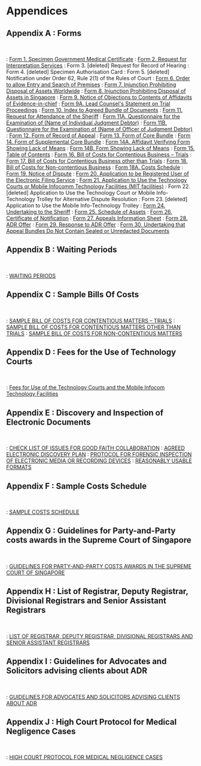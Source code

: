 # Appendices

## Appendix A : Forms
&nbsp;

: <a href="/opendoc-supreme-court-practice-directions/downloads/Appendix_A/Form_01.pdf" download>Form 1. Specimen Government Medical Certificate</a>
: <a href="/opendoc-supreme-court-practice-directions/downloads/Appendix_A/Form_01.pdf" download>Form 2. Request for Interpretation Services</a>
: Form 3. [deleted] Request for Record of Hearing
: Form 4. [deleted] Specimen Authorisation Card
: Form 5. [deleted] Notification under Order 62, Rule 2(1) of the Rules of Court
: <a href="/opendoc-supreme-court-practice-directions/downloads/Appendix_A/Form_06.pdf" download>Form 6. Order to allow Entry and Search of Premises</a>
: <a href="/opendoc-supreme-court-practice-directions/downloads/Appendix_A/Form_07.pdf" download>Form 7. Injunction Prohibiting Disposal of Assets Worldwide</a>
: <a href="/opendoc-supreme-court-practice-directions/downloads/Appendix_A/Form_08.pdf" download>Form 8. Injunction Prohibiting Disposal of Assets in Singapore</a>
: <a href="/opendoc-supreme-court-practice-directions/downloads/Appendix_A/Form_09.pdf" download>Form 9. Notice of Objections to Contents of Affidavits of Evidence-in-chief</a>
: <a href="/opendoc-supreme-court-practice-directions/downloads/Appendix_A/Form_09a.pdf" download>Form 9A. Lead Counsel's Statement on Trial Proceedings</a>
: <a href="/opendoc-supreme-court-practice-directions/downloads/Appendix_A/Form_10.pdf" download>Form 10. Index to Agreed Bundle of Documents</a>
: <a href="/opendoc-supreme-court-practice-directions/downloads/Appendix_A/Form_11.pdf" download>Form 11. Request for Attendance of the Sheriff</a>
: <a href="/opendoc-supreme-court-practice-directions/downloads/Appendix_A/Form_11a.pdf" download>Form 11A. Questionnaire for the Examination of (Name of Individual Judgment Debtor)</a>
: <a href="/opendoc-supreme-court-practice-directions/downloads/Appendix_A/Form_11b.pdf" download>Form 11B. Questionnaire for the Examination of (Name of Officer of Judgment Debtor)</a>
: <a href="/opendoc-supreme-court-practice-directions/downloads/Appendix_A/Form_12.pdf" download>Form 12. Form of Record of Appeal</a>
: <a href="/opendoc-supreme-court-practice-directions/downloads/Appendix_A/Form_13.pdf" download>Form 13. Form of Core Bundle</a>
: <a href="/opendoc-supreme-court-practice-directions/downloads/Appendix_A/Form_14.pdf" download>Form 14. Form of Supplemental Core Bundle</a>
: <a href="/opendoc-supreme-court-practice-directions/downloads/Appendix_A/Form_14a.pdf" download>Form 14A. Affidavit Verifying Form Showing Lack of Means</a>
: <a href="/opendoc-supreme-court-practice-directions/downloads/Appendix_A/Form_14b.pdf" download>Form 14B. Form Showing Lack of Means</a>
: <a href="/opendoc-supreme-court-practice-directions/downloads/Appendix_A/Form_15.pdf" download>Form 15. Table of Contents</a>
: <a href="/opendoc-supreme-court-practice-directions/downloads/Appendix_A/Form_16.pdf" download>Form 16. Bill of Costs for Contentious Business – Trials</a>
: <a href="/opendoc-supreme-court-practice-directions/downloads/Appendix_A/Form_17.pdf" download>Form 17. Bill of Costs for Contentious Business other than Trials</a>
: <a href="/opendoc-supreme-court-practice-directions/downloads/Appendix_A/Form_18.pdf" download>Form 18. Bill of Costs for Non-contentious Business</a>
: <a href="/opendoc-supreme-court-practice-directions/downloads/Appendix_A/Form_18a.pdf" download>Form 18A. Costs Schedule</a>
: <a href="/opendoc-supreme-court-practice-directions/downloads/Appendix_A/Form_19.pdf" download>Form 19. Notice of Dispute</a>
: <a href="/opendoc-supreme-court-practice-directions/downloads/Appendix_A/Form_20.pdf" download>Form 20. Application to be Registered User of the Electronic Filing Service</a>
: <a href="/opendoc-supreme-court-practice-directions/downloads/Appendix_A/Form_21.pdf" download>Form 21. Application to Use the Technology Courts or Mobile Infocomm Technology Facilities (MIT facilities)</a>
: Form 22. [deleted] Application to Use the Technology Court or Mobile Info-Technology Trolley for Alternative Dispute Resolution
: Form 23. [deleted] Application to Use the Mobile Info-Technology Trolley
: <a href="/opendoc-supreme-court-practice-directions/downloads/Appendix_A/Form_24.pdf" download>Form 24. Undertaking to the Sheriff</a>
: <a href="/opendoc-supreme-court-practice-directions/downloads/Appendix_A/Form_25.pdf" download>Form 25. Schedule of Assets</a>
: <a href="/opendoc-supreme-court-practice-directions/downloads/Appendix_A/Form_26.pdf" download>Form 26. Certificate of Notification</a>
: <a href="/opendoc-supreme-court-practice-directions/downloads/Appendix_A/Form_27.pdf" download>Form 27. Appeals Information Sheet</a>
: <a href="/opendoc-supreme-court-practice-directions/downloads/Appendix_A/Form_28.pdf" download>Form 28. ADR Offer</a>
: <a href="/opendoc-supreme-court-practice-directions/downloads/Appendix_A/Form_29.pdf" download>Form 29. Response to ADR Offer</a>
: <a href="/opendoc-supreme-court-practice-directions/downloads/Appendix_A/Form_30.pdf" download>Form 30. Undertaking that Appeal Bundles Do Not Contain Sealed or Unredacted Documents</a>

## Appendix B : Waiting Periods
&nbsp;

: <a href="/opendoc-supreme-court-practice-directions/downloads/Appendix_B/Appendix_B.pdf" download>WAITING PERIODS</a>

## Appendix C : Sample Bills Of Costs 
&nbsp;

: <a href="/opendoc-supreme-court-practice-directions/downloads/Appendix_C/Appendix_C1.pdf" download>SAMPLE BILL OF COSTS FOR CONTENTIOUS MATTERS – TRIALS</a>
: <a href="/opendoc-supreme-court-practice-directions/downloads/Appendix_C/Appendix_C2.pdf" download>SAMPLE BILL OF COSTS FOR CONTENTIOUS MATTERS OTHER THAN TRIALS</a>
: <a href="/opendoc-supreme-court-practice-directions/downloads/Appendix_C/Appendix_C3.pdf" download>SAMPLE BILL OF COSTS FOR NON-CONTENTIOUS MATTERS</a>

## Appendix D : Fees for the Use of Technology Courts
&nbsp;

: <a href="/opendoc-supreme-court-practice-directions/downloads/Appendix_D/Appendix_D.pdf" download>Fees for Use of the Technology Courts and the Mobile Infocom Technology Facilities</a>

## Appendix E : Discovery and Inspection of Electronic Documents
&nbsp;

: <a href="/opendoc-supreme-court-practice-directions/downloads/Appendix_E/Appendix_E_PART_1.pdf" download>CHECK LIST OF ISSUES FOR GOOD FAITH COLLABORATION</a>
: <a href="/opendoc-supreme-court-practice-directions/downloads/Appendix_E/Appendix_E_PART_2.pdf" download>AGREED ELECTRONIC DISCOVERY PLAN</a>
: <a href="/opendoc-supreme-court-practice-directions/downloads/Appendix_E/Appendix_E_PART_3.pdf" download>PROTOCOL FOR FORENSIC INSPECTION OF ELECTRONIC MEDIA OR RECORDING DEVICES</a>
: <a href="/opendoc-supreme-court-practice-directions/downloads/Appendix_E/Appendix_E_PART_4.pdf" download>REASONABLY USABLE FORMATS</a>

## Appendix F : Sample Costs Schedule
&nbsp;

: <a href="/opendoc-supreme-court-practice-directions/downloads/Appendix_F/APPENDIX_F.pdf" download>SAMPLE COSTS SCHEDULE</a>

## Appendix G : Guidelines for Party-and-Party costs awards in the Supreme Court of Singapore
&nbsp;

: <a href="/opendoc-supreme-court-practice-directions/downloads/Appendix_G/Appendix_G.pdf" download>GUIDELINES FOR PARTY-AND-PARTY COSTS AWARDS IN THE SUPREME COURT OF SINGAPORE</a>

## Appendix H : List of Registrar, Deputy Registrar, Divisional Registrars and Senior Assistant Registrars
&nbsp;

: <a href="/opendoc-supreme-court-practice-directions/downloads/Appendix_H/Appendix_H.pdf" download>LIST OF REGISTRAR, DEPUTY REGISTRAR, DIVISIONAL REGISTRARS AND SENIOR ASSISTANT REGISTRARS
</a>

## Appendix I : Guidelines for Advocates and Solicitors advising clients about ADR
&nbsp;

: <a href="/opendoc-supreme-court-practice-directions/downloads/Appendix_I/Appendix_I.pdf" download>GUIDELINES FOR ADVOCATES AND SOLICITORS ADVISING CLIENTS ABOUT ADR</a>

## Appendix J : High Court Protocol for Medical Negligence Cases
&nbsp;

: <a href="/opendoc-supreme-court-practice-directions/downloads/Appendix_J/APPENDIX_J.pdf" download>HIGH COURT PROTOCOL FOR MEDICAL NEGLIGENCE CASES</a>